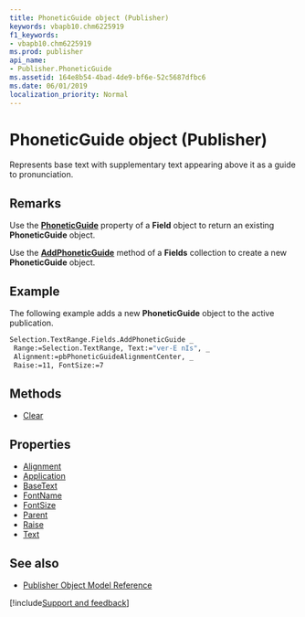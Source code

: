 ```yaml
---
title: PhoneticGuide object (Publisher)
keywords: vbapb10.chm6225919
f1_keywords:
- vbapb10.chm6225919
ms.prod: publisher
api_name:
- Publisher.PhoneticGuide
ms.assetid: 164e8b54-4bad-4de9-bf6e-52c5687dfbc6
ms.date: 06/01/2019
localization_priority: Normal
---
```



# PhoneticGuide object (Publisher)

Represents base text with supplementary text appearing above it as a guide to pronunciation.
 
## Remarks

Use the **[PhoneticGuide](publisher.field.phoneticguide.md)** property of a **Field** object to return an existing **PhoneticGuide** object. 

Use the **[AddPhoneticGuide](publisher.fields.addphoneticguide.md)** method of a **Fields** collection to create a new **PhoneticGuide** object.

## Example

The following example adds a new **PhoneticGuide** object to the active publication.

```vb
Selection.TextRange.Fields.AddPhoneticGuide _ 
 Range:=Selection.TextRange, Text:="ver-E nIs", _ 
 Alignment:=pbPhoneticGuideAlignmentCenter, _ 
 Raise:=11, FontSize:=7
```


## Methods

- [Clear](Publisher.PhoneticGuide.Clear.md)

## Properties

- [Alignment](Publisher.PhoneticGuide.Alignment.md)
- [Application](Publisher.PhoneticGuide.Application.md)
- [BaseText](Publisher.PhoneticGuide.BaseText.md)
- [FontName](Publisher.PhoneticGuide.FontName.md)
- [FontSize](Publisher.PhoneticGuide.FontSize.md)
- [Parent](Publisher.PhoneticGuide.Parent.md)
- [Raise](Publisher.PhoneticGuide.Raise.md)
- [Text](Publisher.PhoneticGuide.Text.md)

## See also

- [Publisher Object Model Reference](overview/publisher/object-model.md)



[!include[Support and feedback](~/includes/feedback-boilerplate.md)]
